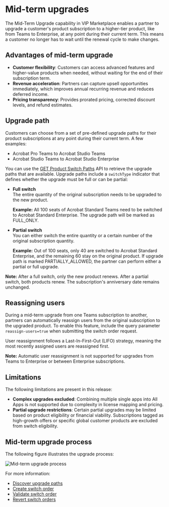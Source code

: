 # Mid-term upgrades

The Mid-Term Upgrade capability in VIP Marketplace enables a partner to upgrade a customer's product subscription to a higher-tier product, like from Teams to Enterprise, at any point during their current term. This means a customer no longer has to wait until the renewal cycle to make changes.

## Advantages of mid-term upgrade

- **Customer flexibility**: Customers can access advanced features and higher-value products when needed, without waiting for the end of their subscription term.
- **Revenue acceleration**: Partners can capture upsell opportunities immediately, which improves annual recurring revenue and reduces deferred income.
- **Pricing transparency**: Provides prorated pricing, corrected discount levels, and refund estimates.

## Upgrade path

Customers can choose from a set of pre-defined upgrade paths for their product subscriptions at any point during their current term. A few examples:

- Acrobat Pro Teams to Acrobat Studio Teams
- Acrobat Studio Teams to Acrobat Studio Enterprise

You can use the [GET Product Switch Paths](./apis.md#1-retrieve-upgrade-paths) API to retrieve the upgrade paths that are available. Upgrade paths include a `switchType` indicator that defines whether the upgrade must be full or can be partial:

- **Full switch**  
  The entire quantity of the original subscription needs to be upgraded to the new product.

  **Example:** All 100 seats of Acrobat Standard Teams need to be switched to Acrobat Standard Enterprise.
  The upgrade path will be marked as FULL_ONLY.

- **Partial switch**  
  You can either switch the entire quantity or a certain number of the original subscription quantity.

  **Example:** Out of 100 seats, only 40 are switched to Acrobat Standard Enterprise, and the remaining 60 stay on the original product.
  If upgrade path is marked PARTIALLY_ALLOWED, the partner can perform either a partial or full upgrade.

**Note:** After a full switch, only the new product renews. After a partial switch, both products renew. The subscription's anniversary date remains unchanged.

## Reassigning users

During a mid-term upgrade from one Teams subscription to another, partners can automatically reassign users from the original subscription to the upgraded product. To enable this feature, include the query parameter `reassign-users=true` when submitting the switch order request.

User reassignment follows a Last-In-First-Out (LIFO) strategy, meaning the most recently assigned users are reassigned first.

**Note:** Automatic user reassignment is not supported for upgrades from Teams to Enterprise or between Enterprise subscriptions.

## Limitations

The following limitations are present in this release:

- **Complex upgrades excluded**: Combining multiple single apps into All Apps is not supported due to complexity in license mapping and pricing.
- **Partial upgrade restrictions**: Certain partial upgrades may be limited based on product eligibility or financial viability. Subscriptions tagged as high-growth offers or specific global customer products are excluded from switch eligibility.

## Mid-term upgrade process

The following figure illustrates the upgrade process:

![Mid-term upgrade process](../image/mid-term.png)

For more information:

- [Discover upgrade paths](./apis.md#discover-upgrade-path)
- [Create switch order](./apis.md#apply-switch-plan)
- [Validate switch order](./apis.md#verify-switch-order)
- [Revert switch orders](./apis.md#revert-switch-order)

